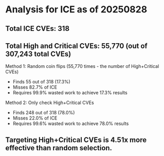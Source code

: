 # Analysis for ICE as of 20250828

## Total ICE CVEs: 318
## Total High and Critical CVEs: 55,770 (out of 307,243 total CVEs)

Method 1: Random coin flips (55,770 times - the number of High+Critical CVEs)
  - Finds 55 out of 318 (17.3%)
  - Misses 82.7% of ICE
  - Requires 99.9% wasted work to achieve 17.3% results

Method 2: Only check High+Critical CVEs
  - Finds 248 out of 318 (78.0%)
  - Misses 22.0% of ICE
  - Requires 99.6% wasted work to achieve 78.0% results

## Targeting High+Critical CVEs is 4.51x more effective than random selection.

